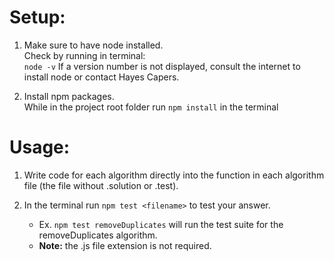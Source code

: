 # Setup:

1. Make sure to have node installed.  
    Check by running in terminal:  
    `node -v`
    If a version number is not displayed, consult the internet to install node or contact Hayes Capers.  

2. Install npm packages.  
    While in the project root folder run `npm install` in the terminal  

# Usage:

1. Write code for each algorithm directly into the function in each algorithm file (the file without .solution or .test).

2. In the terminal run `npm test <filename>` to test your answer.  
    - Ex. `npm test removeDuplicates` will run the test suite for the removeDuplicates algorithm.  
    - **Note:** the .js file extension is not required.  